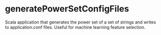 # generatePowerSetConfigFiles
Scala application that generates the power set of a set of strings and writes to application.conf files.  Useful for machine learning feature selection.
